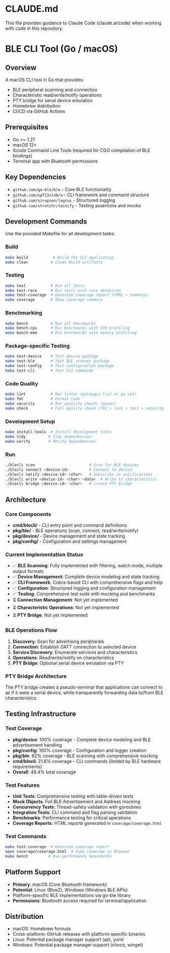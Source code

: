 # CLAUDE.md

This file provides guidance to Claude Code (claude.ai/code) when working with code in this repository.

# BLE CLI Tool (Go / macOS)

## Overview
A macOS CLI tool in Go that provides:
- BLE peripheral scanning and connection
- Characteristic read/write/notify operations
- PTY bridge for serial device emulation
- Homebrew distribution
- CI/CD via GitHub Actions

## Prerequisites
- Go >= 1.21
- macOS 12+
- Xcode Command Line Tools (required for CGO compilation of BLE bindings)
- Terminal app with Bluetooth permissions

## Key Dependencies
- `github.com/go-ble/ble` - Core BLE functionality
- `github.com/spf13/cobra` - CLI framework and command structure
- `github.com/sirupsen/logrus` - Structured logging
- `github.com/stretchr/testify` - Testing assertions and mocks

## Development Commands

Use the provided Makefile for all development tasks:

### Build
```bash
make build           # Build the CLI application
make clean          # Clean build artifacts
```

### Testing
```bash
make test           # Run all tests
make test-race      # Run tests with race detection
make test-coverage  # Generate coverage report (HTML + summary)
make coverage       # Show coverage summary
```

### Benchmarking
```bash
make bench          # Run all benchmarks
make bench-cpu      # Run benchmarks with CPU profiling
make bench-mem      # Run benchmarks with memory profiling
```

### Package-specific Testing
```bash
make test-device    # Test device package
make test-ble       # Test BLE scanner package
make test-config    # Test configuration package
make test-cli       # Test CLI commands
```

### Code Quality
```bash
make lint           # Run linter (golangci-lint or go vet)
make fmt            # Format code
make security       # Run security checks (gosec)
make check          # Full quality check (fmt + lint + test + security)
```

### Development Setup
```bash
make install-tools  # Install development tools
make tidy          # Tidy dependencies
make verify        # Verify dependencies
```

### Run
```bash
./blecli scan                        # Scan for BLE devices
./blecli connect <device-id>         # Connect to device
./blecli notify <device-id> <char>   # Subscribe to notifications
./blecli write <device-id> <char> <data>  # Write to characteristic
./blecli bridge <device-id> <char>   # Create PTY bridge
```

## Architecture

### Core Components
- **cmd/blecli/** - CLI entry point and command definitions
- **pkg/ble/** - BLE operations (scan, connect, read/write/notify)
- **pkg/device/** - Device management and state tracking
- **pkg/config/** - Configuration and settings management

### Current Implementation Status
- ✅ **BLE Scanning**: Fully implemented with filtering, watch mode, multiple output formats
- ✅ **Device Management**: Complete device modeling and state tracking
- ✅ **CLI Framework**: Cobra-based CLI with comprehensive flags and help
- ✅ **Configuration**: Structured logging and configuration management
- ✅ **Testing**: Comprehensive test suite with mocking and benchmarks
- ⏳ **Connection Management**: Not yet implemented
- ⏳ **Characteristic Operations**: Not yet implemented
- ⏳ **PTY Bridge**: Not yet implemented

### BLE Operations Flow
1. **Discovery**: Scan for advertising peripherals
2. **Connection**: Establish GATT connection to selected device
3. **Service Discovery**: Enumerate services and characteristics
4. **Operations**: Read/write/notify on characteristics
5. **PTY Bridge**: Optional serial device emulation via PTY

### PTY Bridge Architecture
The PTY bridge creates a pseudo-terminal that applications can connect to as if it were a serial device, while transparently forwarding data to/from BLE characteristics.

## Testing Infrastructure

### Test Coverage
- **pkg/device**: 100% coverage - Complete device modeling and BLE advertisement handling
- **pkg/config**: 100% coverage - Configuration and logger creation
- **pkg/ble**: 62% coverage - BLE scanning with comprehensive mocking
- **cmd/blecli**: 21.6% coverage - CLI commands (limited by BLE hardware requirements)
- **Overall**: 48.4% total coverage

### Test Features
- **Unit Tests**: Comprehensive testing with table-driven tests
- **Mock Objects**: Full BLE Advertisement and Address mocking
- **Concurrency Tests**: Thread-safety validation with goroutines
- **Integration Tests**: CLI command and flag parsing validation
- **Benchmarks**: Performance testing for critical operations
- **Coverage Reports**: HTML reports generated in `coverage/coverage.html`

### Test Commands
```bash
make test-coverage  # Generate coverage report
open coverage/coverage.html  # View coverage in browser
make bench         # Run performance benchmarks
```

## Platform Support
- **Primary**: macOS (Core Bluetooth framework)
- **Potential**: Linux (BlueZ), Windows (Windows BLE APIs)
- Platform-specific BLE implementations via go-ble library
- **Permissions**: Bluetooth access required for terminal/application

## Distribution
- macOS: Homebrew formula
- Cross-platform: GitHub releases with platform-specific binaries
- Linux: Potential package manager support (apt, yum)
- Windows: Potential package manager support (choco, winget)